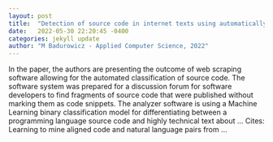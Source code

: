 ```yaml
---
layout: post
title:  "Detection of source code in internet texts using automatically generated machine learning models"
date:   2022-05-30 22:20:45 -0400
categories: jekyll update
author: "M Badurowicz - Applied Computer Science, 2022"
---
```

In the paper, the authors are presenting the outcome of web scraping software allowing for the automated classification of source code. The software system was prepared for a discussion forum for software developers to find fragments of source code that were published without marking them as code snippets. The analyzer software is using a Machine Learning binary classification model for differentiating between a programming language source code and highly technical text about … Cites: ‪Learning to mine aligned code and natural language pairs from …‬
